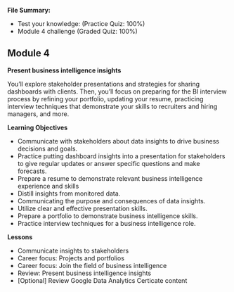**File Summary:**
- Test your knowledge:  (Practice Quiz: 100%)
- Module 4 challenge (Graded Quiz: 100%)

## Module 4
**Present business intelligence insights**

You’ll explore stakeholder presentations and strategies for sharing dashboards with clients. Then, you’ll focus on preparing for the BI interview process by refining your portfolio, updating your resume, practicing interview techniques that demonstrate your skills to recruiters and hiring managers, and more.

**Learning Objectives**
- Communicate with stakeholders about data insights to drive business decisions and goals.
- Practice putting dashboard insights into a presentation for stakeholders to give regular updates or answer specific questions and make forecasts.
- Prepare a resume to demonstrate relevant business intelligence experience and skills
- Distill insights from monitored data.
- Communicating the purpose and consequences of data insights.
- Utilize clear and effective presentation skills.
- Prepare a portfolio to demonstrate business intelligence skills.
- Practice interview techniques for a business intelligence role.

**Lessons**
- Communicate insights to stakeholders
- Career focus: Projects and portfolios
- Career focus: Join the field of business intelligence
- Review: Present business intelligence insights
- [Optional] Review Google Data Analytics Certicate content
